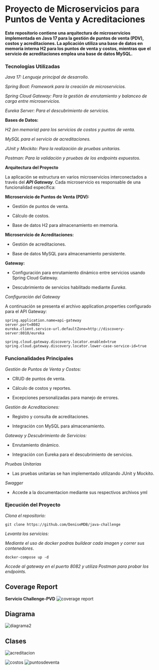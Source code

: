 # Proyecto de Microservicios para Puntos de Venta y Acreditaciones

**Este repositorio contiene una arquitectura de microservicios implementada en Java 17 para la gestión de puntos de venta (PDV), costos y acreditaciones. La aplicación utiliza una base de datos en memoria interna H2 para los puntos de venta y costos, mientras que el servicio de acreditaciones emplea una base de datos MySQL.**

### Tecnologías Utilizadas

*Java 17: Lenguaje principal de desarrollo.*

*Spring Boot: Framework para la creación de microservicios.*

*Spring Cloud Gateway: Para la gestión de enrutamiento y balanceo de carga entre microservicios.*

*Eureka Server: Para el descubrimiento de servicios.*

**Bases de Datos:**

*H2 (en memoria) para los servicios de costos y puntos de venta.*

*MySQL para el servicio de acreditaciones.*

*JUnit y Mockito: Para la realización de pruebas unitarias.*

*Postman: Para la validación y pruebas de los endpoints expuestos.*

**Arquitectura del Proyecto**

La aplicación se estructura en varios microservicios interconectados a través del **_API Gateway_**. Cada microservicio es responsable de una funcionalidad específica:

**Microservicio de Puntos de Venta (PDV):**

- Gestión de puntos de venta.

- Cálculo de costos.

- Base de datos H2 para almacenamiento en memoria.

**Microservicio de Acreditaciones:**

- Gestión de acreditaciones.

- Base de datos MySQL para almacenamiento persistente.

**Gateway:**

- Configuración para enrutamiento dinámico entre servicios usando Spring Cloud Gateway.

- Descubrimiento de servicios habilitado mediante *_Eureka_*.

*Configuración del Gateway*

A continuación se presenta el archivo application.properties configurado para el API Gateway:

```
spring.application.name=api-gateway
server.port=8082
eureka.client.service-url.defaultZone=http://discovery-server:8010/eureka

spring.cloud.gateway.discovery.locator.enabled=true
spring.cloud.gateway.discovery.locator.lower-case-service-id=true
```

### Funcionalidades Principales ###  

*Gestión de Puntos de Venta y Costos:*

- CRUD de puntos de venta.

- Cálculo de costos y reportes.

- Excepciones personalizadas para manejo de errores.

*Gestión de Acreditaciones:*

- Registro y consulta de acreditaciones.

- Integración con MySQL para almacenamiento.

*Gateway y Descubrimiento de Servicios:*

- Enrutamiento dinámico.

- Integración con Eureka para el descubrimiento de servicios.

*Pruebas Unitarias*

- Las pruebas unitarias se han implementado utilizando JUnit y Mockito.

*Swagger*

- Accede a la documentacion mediante sus respectivos archivos yml

### Ejecución del Proyecto ###

*Clona el repositorio:*

```
git clone https://github.com/DeniseMDB/java-challenge
```

*Levanta los servicios:*

*Mediante el uso de docker podras buildear cada imagen y correr sus contenedores*.
```
docker-compose up -d
``` 

*Accede al gateway en el puerto 8082 y utiliza Postman para probar los endpoints.*


## Coverage Report 
**Servicio Challenge-PVD**
![coverage report](https://github.com/user-attachments/assets/1dfbb07f-c5cd-472e-84da-33d7fcf744a1)

## Diagrama
![diagrama2](https://github.com/user-attachments/assets/36efbaa7-3889-4a15-a8d0-12082f4b0e90)

## Clases
![acreditacion](https://github.com/user-attachments/assets/72b7fca3-5d94-4f60-b46b-822591d90f45)

![costos](https://github.com/user-attachments/assets/95fe6dd2-f6c5-424d-a695-5c49e9aa983a)
![puntosdeventa](https://github.com/user-attachments/assets/12f9f4fe-9405-4bfa-bae8-b43d792300ab)
